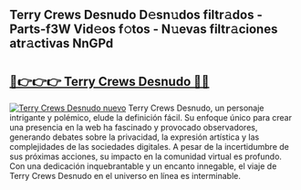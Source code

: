 ## Terry Crews Desnudo D𝚎sn𝚞dos filtr𝚊dos - Parts-f3W Vid𝚎os f𝚘tos - N𝚞evas filtr𝚊ciones atr𝚊ctivas NnGPd

# <h2><a href="http://mb6zhy.tromn.icu/?c=Terry+Crews+Desnudo">🔗👉👉👉 Terry Crews Desnudo 🔗🔗</a></h2>

[![Terry Crews Desnudo nuevo](https://i.imgur.com/pEAQMta.gif)](http://mb6zhy.tromn.icu/?c=Terry+Crews+Desnudo)
Terry Crews Desnudo, un personaje intrigante y polémico, elude la definición fácil. Su enfoque único para crear una presencia en la web ha fascinado y provocado observadores, generando debates sobre la privacidad, la expresión artística y las complejidades de las sociedades digitales. A pesar de la incertidumbre de sus próximas acciones, su impacto en la comunidad virtual es profundo. Con una dedicación inquebrantable y un encanto innegable, el viaje de Terry Crews Desnudo en el universo en línea es interminable.
